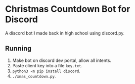 # Christmas Countdown Bot for Discord
A discord bot I made back in high school using discord.py.

## Running
1. Make bot on discord dev portal, allow all intents.
2. Paste client key into a file `key.txt`.
3. `python3 -m pip install discord`.
3. `./xmas_countdown.py`.
